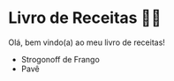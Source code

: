 # Livro de Receitas 👨‍🍳

Olá, bem vindo(a) ao meu livro de receitas!

 - Strogonoff de Frango
 - Pavê
